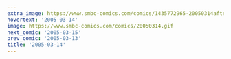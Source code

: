 ```yaml
---
extra_image: https://www.smbc-comics.com/comics/1435772965-20050314after.png
hovertext: '2005-03-14'
image: https://www.smbc-comics.com/comics/20050314.gif
next_comic: '2005-03-15'
prev_comic: '2005-03-13'
title: '2005-03-14'
---
```


